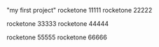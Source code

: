 "my first project" 
rocketone 11111
rocketone 22222

rocketone 33333
rocketone 44444

rocketone 55555
rocketone 66666